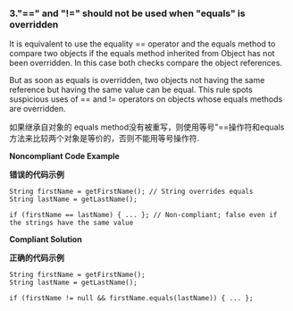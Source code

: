### 3."==" and "!=" should not be used when "equals" is overridden

It is equivalent to use the equality == operator and the equals method to compare two objects if the equals method inherited from Object has not been overridden. In this case both checks compare the object references.

But as soon as equals is overridden, two objects not having the same reference but having the same value can be equal. This rule spots suspicious uses of == and != operators on objects whose equals methods are overridden.

如果继承自对象的 equals method没有被重写，则使用等号"==操作符和equals方法来比较两个对象是等价的，否则不能用等号操作符.


**Noncompliant Code Example**

**错误的代码示例**

```
String firstName = getFirstName(); // String overrides equals
String lastName = getLastName();

if (firstName == lastName) { ... }; // Non-compliant; false even if the strings have the same value
```

**Compliant Solution**

**正确的代码示例**

```
String firstName = getFirstName();
String lastName = getLastName();

if (firstName != null && firstName.equals(lastName)) { ... };
```

